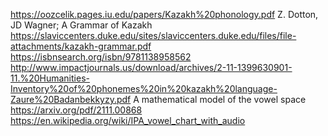 https://oozcelik.pages.iu.edu/papers/Kazakh%20phonology.pdf
Z. Dotton, JD Wagner; A Grammar of Kazakh https://slaviccenters.duke.edu/sites/slaviccenters.duke.edu/files/file-attachments/kazakh-grammar.pdf
https://isbnsearch.org/isbn/9781138958562
http://www.impactjournals.us/download/archives/2-11-1399630901-11.%20Humanities-Inventory%20of%20phonemes%20in%20kazakh%20language-Zaure%20Badanbekkyzy.pdf
A mathematical model of the vowel space https://arxiv.org/pdf/2111.00868
https://en.wikipedia.org/wiki/IPA_vowel_chart_with_audio
